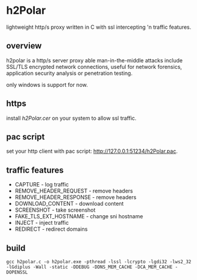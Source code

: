 # h2Polar
lightweight http/s proxy written in C with ssl intercepting 'n traffic features.

## overview

h2polar is a http/s server proxy able man-in-the-middle attacks include SSL/TLS encrypted
network connections, useful for network forensics, application security analysis or penetration testing.

only windows is support for now.

## https
install _h2Polar.cer_ on your system to allow ssl traffic.

## pac script
set your http client with pac script: http://127.0.0.1:51234/h2Polar.pac.

## traffic features
* CAPTURE - log traffic
* REMOVE_HEADER_REQUEST - remove headers
* REMOVE_HEADER_RESPONSE - remove headers
* DOWNLOAD_CONTENT - download content
* SCREENSHOT - take screenshot
* FAKE_TLS_EXT_HOSTNAME - change sni hostname
* INJECT - inject traffic
* REDIRECT - redirect domains

## build
    gcc h2polar.c -o h2polar.exe -pthread -lssl -lcrypto -lgdi32 -lws2_32 -lGdiplus -Wall -static -DDEBUG -DDNS_MEM_CACHE -DCA_MEM_CACHE -DOPENSSL
